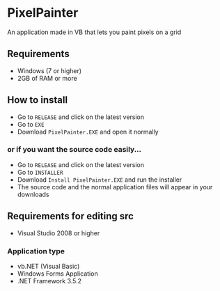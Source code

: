 # PixelPainter
An application made in VB that lets you paint pixels on a grid

## Requirements
 - Windows (7 or higher)
 - 2GB of RAM or more

## How to install
 - Go to `RELEASE` and click on the latest version
 - Go to `EXE`
 - Download `PixelPainter.EXE` and open it normally
 
### or if you want the source code easily...
 - Go to `RELEASE` and click on the latest version
 - Go to `INSTALLER`
 - Download `Install PixelPainter.EXE` and run the installer
 - The source code and the normal application files will appear in your downloads
 
## Requirements for editing src
 - Visual Studio 2008 or higher
 
### Application type
 - vb.NET (Visual Basic)
 - Windows Forms Application
 - .NET Framework 3.5.2
